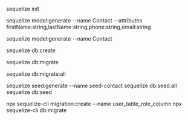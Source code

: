 sequelize init

sequelize model:generate --name Contact --attributes firstName:string,lastName:string,phone:string,email:string

sequelize model:generate --name Contact

sequelize db:create

sequelize db:migrate

sequelize db:migrate:all

sequelize seed:generate --name seed-contact
sequelize db:seed:all
sequelize db:seed

npx sequelize-cli migration:create --name user_table_role_column
npx sequelize-cli db:migrate
